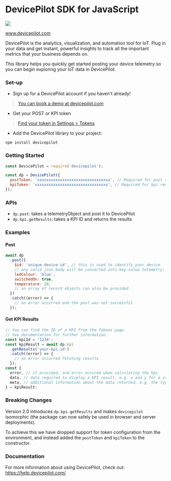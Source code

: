 # DevicePilot SDK for JavaScript

<a href="https://nodei.co/npm/devicepilot/">
  <img src="https://nodei.co/npm/devicepilot.svg?downloads=true&downloadRank=true&stars=true">
</a>

www.devicepilot.com

DevicePilot is the analytics, visualization, and automation tool for IoT. Plug in your data and get instant, powerful insights to track all the important metrics that your business depends on.

This library helps you quickly get started posting your device telemetry so you can begin exploring your IoT data in DevicePilot.

### Set-up

* Sign up for a DevicePilot account if you haven't already!

> [You can book a demo at devicepilot.com](https://www.devicepilot.com/contact)

* Get your POST or KPI token

> [Find your token in Settings > Tokens](https://app.devicepilot.com/#/settings/tokens)

* Add the DevicePilot library to your project:

```
npm install devicepilot
```

### Getting Started

```javascript
const DevicePilot = require('devicepilot');

const dp = DevicePilot({
  postToken: 'xxxxxxxxxxxxxxxxxxxxxxxxxxxxxxxx', // Required for post requests
  kpiToken: 'xxxxxxxxxxxxxxxxxxxxxxxxxxxxxxxx', // Required for kpi requests
});
```

### APIs

* `dp.post`: takes a telemetryObject and post it to DevicePilot
* `dp.kpi.getResults`: takes a KPI ID and returns the results

### Examples

#### Post

```javascript
await dp
  .post({
    $id: 'unique-device-id', // this is used to identify your device
    // any valid json body will be converted into key:value telemetry:
    ledColour: 'blue',
    switchedOn: true,
    temperature: 20,
    // an array of record objects can also be provided
  })
  .catch((error) => {
    // an error occurred and the post was not successful.
  });
```

#### Get KPI Results

```javascript
// You can find the ID of a KPI from the Tokens page.
// See documentation for further information.
const kpiId = '1234';
const kpiResult = await dp.kpi
  .getResults('your-kpi-id')
  .catch((error) => {
    // an error occurred fetching results
  });
const {
  error, // if provided, and error occured when calculating the kpi
  data, // data required to display a KPI result, e.g. x and y for a scatter chart
  meta, // additional information about the data returned, e.g. the type of the y axis
} = kpiResult;
```

### Breaking Changes

Version 2.0 introduces `dp.kpi.getResults` and makes `devicepilot` isomorphic (the package can now safely be used in browser and server deployments).

To achieve this we have dropped support for token configuration from the environment, and instead added the `postToken` and `kpiToken` to the constructor.

### Documentation

For more information about using DevicePilot, check out: https://help.devicepilot.com/
